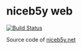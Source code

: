 # niceb5y web

[![Build Status](https://github.com/niceb5y/niceb5y.net/workflows/Node%20CI/badge.svg)](https://github.com/niceb5y/niceb5y.net/actions?query=workflow%3A%22Node+CI%22)

Source code of [niceb5y.net](https://niceb5y.net/)
